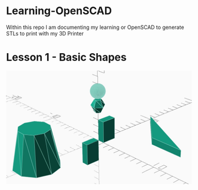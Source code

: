 # Learning-OpenSCAD
Within this repo I am documenting my learning or OpenSCAD to generate STLs to print with my 3D Printer

# Lesson 1 - Basic Shapes
![](1-Basic_Shapes/1-Basic_Shapes.jpg)
